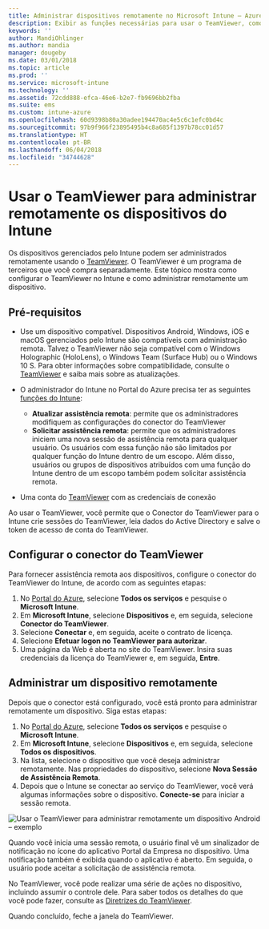 ```yaml
---
title: Administrar dispositivos remotamente no Microsoft Intune – Azure | Microsoft Docs
description: Exibir as funções necessárias para usar o TeamViewer, como instalar o conector do TeamViewer e diretrizes passo a passo para administrar dispositivos remotamente usando o Microsoft Intune no Portal do Azure
keywords: ''
author: MandiOhlinger
ms.author: mandia
manager: dougeby
ms.date: 03/01/2018
ms.topic: article
ms.prod: ''
ms.service: microsoft-intune
ms.technology: ''
ms.assetid: 72cdd888-efca-46e6-b2e7-fb9696bb2fba
ms.suite: ems
ms.custom: intune-azure
ms.openlocfilehash: 60d9398b80a30adee194470ac4e5c6c1efc0bd4c
ms.sourcegitcommit: 97b9f966f23895495b4c8a685f1397b78cc01d57
ms.translationtype: HT
ms.contentlocale: pt-BR
ms.lasthandoff: 06/04/2018
ms.locfileid: "34744628"
---
```

# <a name="use-teamviewer-to-remotely-administer-intune-devices"></a>Usar o TeamViewer para administrar remotamente os dispositivos do Intune

Os dispositivos gerenciados pelo Intune podem ser administrados remotamente usando o [TeamViewer](https://www.teamviewer.com). O TeamViewer é um programa de terceiros que você compra separadamente. Este tópico mostra como configurar o TeamViewer no Intune e como administrar remotamente um dispositivo. 

## <a name="prerequisites"></a>Pré-requisitos

- Use um dispositivo compatível. Dispositivos Android, Windows, iOS e macOS gerenciados pelo Intune são compatíveis com administração remota. Talvez o TeamViewer não seja compatível com o Windows Holographic (HoloLens), o Windows Team (Surface Hub) ou o Windows 10 S. Para obter informações sobre compatibilidade, consulte o [TeamViewer](https://www.teamviewer.com) e saiba mais sobre as atualizações.

- O administrador do Intune no Portal do Azure precisa ter as seguintes [funções do Intune](role-based-access-control.md):  

    - **Atualizar assistência remota**: permite que os administradores modifiquem as configurações do conector do TeamViewer
    - **Solicitar assistência remota**: permite que os administradores iniciem uma nova sessão de assistência remota para qualquer usuário. Os usuários com essa função não são limitados por qualquer função do Intune dentro de um escopo. Além disso, usuários ou grupos de dispositivos atribuídos com uma função do Intune dentro de um escopo também podem solicitar assistência remota. 

- Uma conta do [TeamViewer](https://www.teamviewer.com) com as credenciais de conexão

Ao usar o TeamViewer, você permite que o Conector do TeamViewer para o Intune crie sessões do TeamViewer, leia dados do Active Directory e salve o token de acesso de conta do TeamViewer.

## <a name="configure-the-teamviewer-connector"></a>Configurar o conector do TeamViewer

Para fornecer assistência remota aos dispositivos, configure o conector do TeamViewer do Intune, de acordo com as seguintes etapas:

1. No [Portal do Azure](https://portal.azure.com), selecione **Todos os serviços** e pesquise o **Microsoft Intune**.
2. Em **Microsoft Intune**, selecione **Dispositivos** e, em seguida, selecione **Conector do TeamViewer**.
3. Selecione **Conectar** e, em seguida, aceite o contrato de licença.
4. Selecione **Efetuar logon no TeamViewer para autorizar**.
5. Uma página da Web é aberta no site do TeamViewer. Insira suas credenciais da licença do TeamViewer e, em seguida, **Entre**.

## <a name="remotely-administer-a-device"></a>Administrar um dispositivo remotamente

Depois que o conector está configurado, você está pronto para administrar remotamente um dispositivo. Siga estas etapas: 

1. No [Portal do Azure](https://portal.azure.com), selecione **Todos os serviços** e pesquise o **Microsoft Intune**.
2. Em **Microsoft Intune**, selecione **Dispositivos** e, em seguida, selecione **Todos os dispositivos**.
3. Na lista, selecione o dispositivo que você deseja administrar remotamente. Nas propriedades do dispositivo, selecione **Nova Sessão de Assistência Remota**.
4. Depois que o Intune se conectar ao serviço do TeamViewer, você verá algumas informações sobre o dispositivo. **Conecte-se** para iniciar a sessão remota.

![Usar o TeamViewer para administrar remotamente um dispositivo Android – exemplo](./media/android-teamviewer.png)

Quando você inicia uma sessão remota, o usuário final vê um sinalizador de notificação no ícone do aplicativo Portal da Empresa no dispositivo. Uma notificação também é exibida quando o aplicativo é aberto. Em seguida, o usuário pode aceitar a solicitação de assistência remota.

No TeamViewer, você pode realizar uma série de ações no dispositivo, incluindo assumir o controle dele. Para saber todos os detalhes do que você pode fazer, consulte as [Diretrizes do TeamViewer](https://www.teamviewer.com/support/documents/).

Quando concluído, feche a janela do TeamViewer.